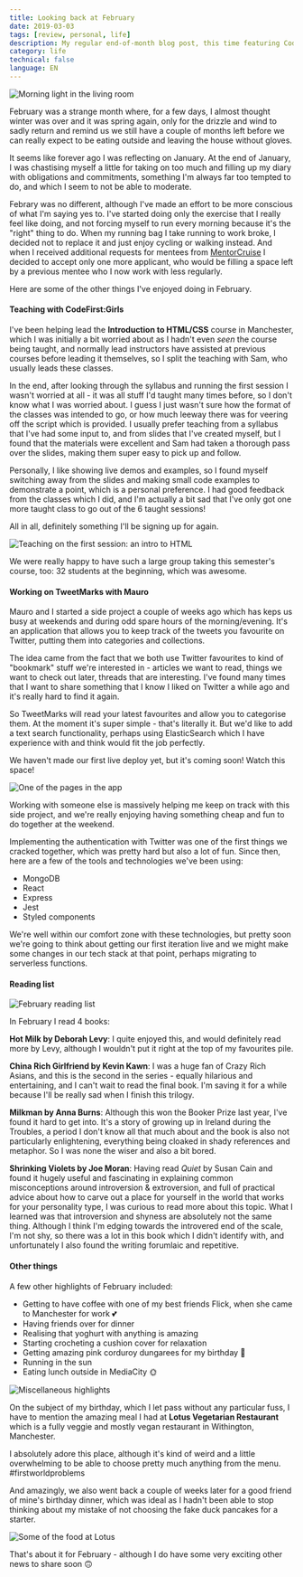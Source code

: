 ```yaml
---
title: Looking back at February
date: 2019-03-03
tags: [review, personal, life]
description: My regular end-of-month blog post, this time featuring CodeFirst:Girls, a new side project, and lots of good books
category: life
technical: false
language: EN
---
```


![Morning light in the living room](./img/light.png)

February was a strange month where, for a few days, I almost thought winter was over and it was spring again, only for the drizzle and wind to sadly return and remind us we still have a couple of months left before we can really expect to be eating outside and leaving the house without gloves.

It seems like forever ago I was reflecting on January. At the end of January, I was chastising myself a little for taking on too much and filling up my diary with obligations and commitments, something I'm always far too tempted to do, and which I seem to not be able to moderate.

Febrary was no different, although I've made an effort to be more conscious of what I'm saying yes to. I've started doing only the exercise that I really feel like doing, and not forcing myself to run every morning because it's the "right" thing to do. When my running bag I take running to work broke, I decided not to replace it and just enjoy cycling or walking instead. And when I received additional requests for mentees from <a href='https://mentorcruise.com' target='_blank'>MentorCruise</a> I decided to accept only one more applicant, who would be filling a space left by a previous mentee who I now work with less regularly.

Here are some of the other things I've enjoyed doing in February.

#### Teaching with CodeFirst:Girls

I've been helping lead the **Introduction to HTML/CSS** course in Manchester, which I was initially a bit worried about as I hadn't even _seen_ the course being taught, and normally lead instructors have assisted at previous courses before leading it themselves, so I split the teaching with Sam, who usually leads these classes.

In the end, after looking through the syllabus and running the first session I wasn't worried at all - it was all stuff I'd taught many times before, so I don't know what I was worried about. I guess I just wasn't sure how the format of the classes was intended to go, or how much leeway there was for veering off the script which is provided. I usually prefer teaching from a syllabus that I've had some input to, and from slides that I've created myself, but I found that the materials were excellent and Sam had taken a thorough pass over the slides, making them super easy to pick up and follow.

Personally, I like showing live demos and examples, so I found myself switching away from the slides and making small code examples to demonstrate a point, which is a personal preference. I had good feedback from the classes which I did, and I'm actually a bit sad that I've only got one more taught class to go out of the 6 taught sessions!

All in all, definitely something I'll be signing up for again.

![Teaching on the first session: an intro to HTML](./img/cfg.jpg)

We were really happy to have such a large group taking this semester's course, too: 32 students at the beginning, which was awesome.

#### Working on TweetMarks with Mauro

Mauro and I started a side project a couple of weeks ago which has keps us busy at weekends and during odd spare hours of the morning/evening. It's an application that allows you to keep track of the tweets you favourite on Twitter, putting them into categories and collections.

The idea came from the fact that we both use Twitter favourites to kind of "bookmark" stuff we're interested in - articles we want to read, things we want to check out later, threads that are interesting. I've found many times that I want to share something that I know I liked on Twitter a while ago and it's really hard to find it again.

So TweetMarks will read your latest favourites and allow you to categorise them. At the moment it's super simple - that's literally it. But we'd like to add a text search functionality, perhaps using ElasticSearch which I have experience with and think would fit the job perfectly.

We haven't made our first live deploy yet, but it's coming soon! Watch this space!

![One of the pages in the app](./img/tweetmarks.png)

Working with someone else is massively helping me keep on track with this side project, and we're really enjoying having something cheap and fun to do together at the weekend.

Implementing the authentication with Twitter was one of the first things we cracked together, which was pretty hard but also a lot of fun. Since then, here are a few of the tools and technologies we've been using:

- MongoDB
- React
- Express
- Jest
- Styled components

We're well within our comfort zone with these technologies, but pretty soon we're going to think about getting our first iteration live and we might make some changes in our tech stack at that point, perhaps migrating to serverless functions.

#### Reading list

![February reading list](./img/books.png)

In February I read 4 books:

**Hot Milk by Deborah Levy**: I quite enjoyed this, and would definitely read more by Levy, although I wouldn't put it right at the top of my favourites pile.

**China Rich Girlfriend by Kevin Kawn**: I was a huge fan of Crazy Rich Asians, and this is the second in the series - equally hilarious and entertaining, and I can't wait to read the final book. I'm saving it for a while because I'll be really sad when I finish this trilogy.

**Milkman by Anna Burns**: Although this won the Booker Prize last year, I've found it hard to get into. It's a story of growing up in Ireland during the Troubles, a period I don't know all that much about and the book is also not particularly enlightening, everything being cloaked in shady references and metaphor. So I was none the wiser and also a bit bored.

**Shrinking Violets by Joe Moran**: Having read _Quiet_ by Susan Cain and found it hugely useful and fascinating in explaining common misconceptions around introversion & extroversion, and full of practical advice about how to carve out a place for yourself in the world that works for your personality type, I was curious to read more about this topic. What I learned was that introversion and shyness are absolutely not the same thing. Although I think I'm edging towards the introvered end of the scale, I'm not shy, so there was a lot in this book which I didn't identify with, and unfortunately I also found the writing forumlaic and repetitive.

#### Other things

A few other highlights of February included:

- Getting to have coffee with one of my best friends Flick, when she came to Manchester for work 💕
- Having friends over for dinner
- Realising that yoghurt with anything is amazing
- Starting crocheting a cushion cover for relaxation
- Getting amazing pink corduroy dungarees for my birthday 🎂
- Running in the sun
- Eating lunch outside in MediaCity 🌞

![Miscellaneous highlights](./img/feb.jpg)

On the subject of my birthday, which I let pass without any particular fuss, I have to mention the amazing meal I had at **Lotus Vegetarian Restaurant** which is a fully veggie and mostly vegan restaurant in Withington, Manchester.

I absolutely adore this place, although it's kind of weird and a little overwhelming to be able to choose pretty much anything from the menu. #firstworldproblems

And amazingly, we also went back a couple of weeks later for a good friend of mine's birthday dinner, which was ideal as I hadn't been able to stop thinking about my mistake of not choosing the fake duck pancakes for a starter.

![Some of the food at Lotus](./img/lotus.jpg)

That's about it for February - although I do have some very exciting other news to share soon 🙃

